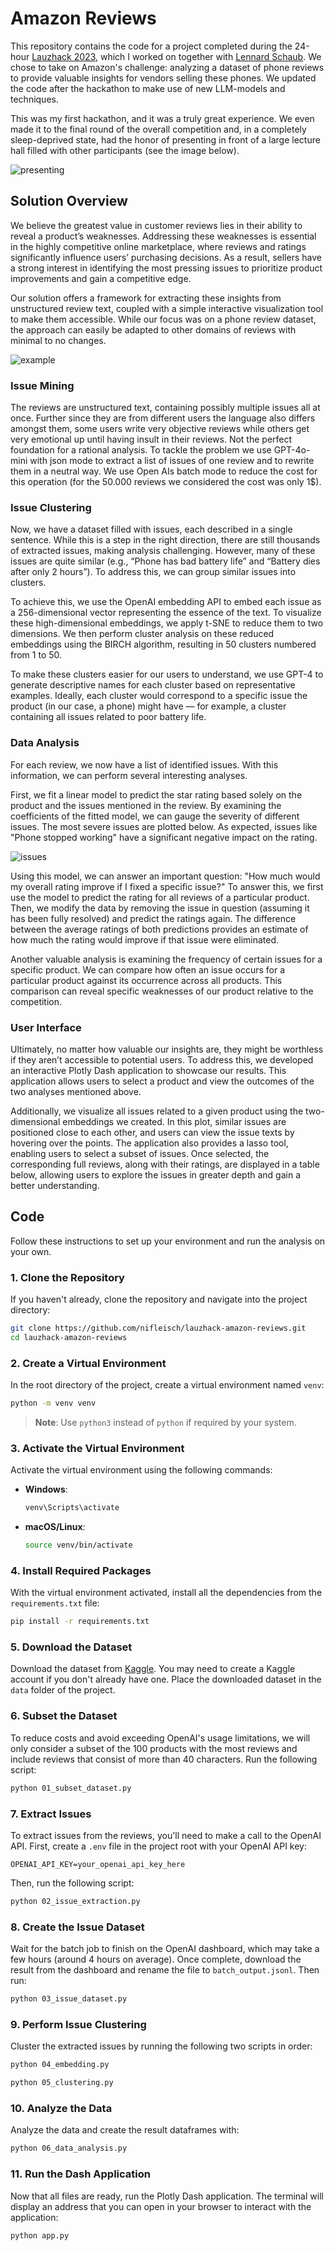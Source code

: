 # Amazon Reviews

This repository contains the code for a project completed during the 24-hour [Lauzhack 2023](https://lauzhack-2023.devpost.com), which I worked on together with [Lennard Schaub](https://github.com/try1233). We chose to take on Amazon's challenge: analyzing a dataset of phone reviews to provide valuable insights for vendors selling these phones. We updated the code after the hackathon to make use of new LLM-models and techniques.

This was my first hackathon, and it was a truly great experience. We even made it to the final round of the overall competition and, in a completely sleep-deprived state, had the honor of presenting in front of a large lecture hall filled with other participants (see the image below).

![presenting](assets/presentation.JPG)

## Solution Overview

We believe the greatest value in customer reviews lies in their ability to reveal a product’s weaknesses. Addressing these weaknesses is essential in the highly competitive online marketplace, where reviews and ratings significantly influence users’ purchasing decisions. As a result, sellers have a strong interest in identifying the most pressing issues to prioritize product improvements and gain a competitive edge.

Our solution offers a framework for extracting these insights from unstructured review text, coupled with a simple interactive visualization tool to make them accessible. While our focus was on a phone review dataset, the approach can easily be adapted to other domains of reviews with minimal to no changes.

![example](assets/usage_example.gif)

### Issue Mining

The reviews are unstructured text, containing possibly multiple issues all at once. Further since they are from different users the language also differs amongst them, some users write very objective reviews while others get very emotional up until having insult in their reviews. Not the perfect foundation for a rational analysis. To tackle the problem we use GPT-4o-mini with json mode to extract a list of issues of one review and to rewrite them in a neutral way. We use Open AIs batch mode to reduce the cost for this operation (for the 50.000 reviews we considered the cost was only 1$).

### Issue Clustering

Now, we have a dataset filled with issues, each described in a single sentence. While this is a step in the right direction, there are still thousands of extracted issues, making analysis challenging. However, many of these issues are quite similar (e.g., “Phone has bad battery life” and “Battery dies after only 2 hours”). To address this, we can group similar issues into clusters.

To achieve this, we use the OpenAI embedding API to embed each issue as a 256-dimensional vector representing the essence of the text. To visualize these high-dimensional embeddings, we apply t-SNE to reduce them to two dimensions. We then perform cluster analysis on these reduced embeddings using the BIRCH algorithm, resulting in 50 clusters numbered from 1 to 50.

To make these clusters easier for our users to understand, we use GPT-4 to generate descriptive names for each cluster based on representative examples. Ideally, each cluster would correspond to a specific issue the product (in our case, a phone) might have — for example, a cluster containing all issues related to poor battery life.

### Data Analysis

For each review, we now have a list of identified issues. With this information, we can perform several interesting analyses.

First, we fit a linear model to predict the star rating based solely on the product and the issues mentioned in the review. By examining the coefficients of the fitted model, we can gauge the severity of different issues. The most severe issues are plotted below. As expected, issues like "Phone stopped working" have a significant negative impact on the rating.

![issues](assets/coeffs.png)

Using this model, we can answer an important question: "How much would my overall rating improve if I fixed a specific issue?" To answer this, we first use the model to predict the rating for all reviews of a particular product. Then, we modify the data by removing the issue in question (assuming it has been fully resolved) and predict the ratings again. The difference between the average ratings of both predictions provides an estimate of how much the rating would improve if that issue were eliminated.

Another valuable analysis is examining the frequency of certain issues for a specific product. We can compare how often an issue occurs for a particular product against its occurrence across all products. This comparison can reveal specific weaknesses of our product relative to the competition.

### User Interface

Ultimately, no matter how valuable our insights are, they might be worthless if they aren’t accessible to potential users. To address this, we developed an interactive Plotly Dash application to showcase our results. This application allows users to select a product and view the outcomes of the two analyses mentioned above.

Additionally, we visualize all issues related to a given product using the two-dimensional embeddings we created. In this plot, similar issues are positioned close to each other, and users can view the issue texts by hovering over the points. The application also provides a lasso tool, enabling users to select a subset of issues. Once selected, the corresponding full reviews, along with their ratings, are displayed in a table below, allowing users to explore the issues in greater depth and gain a better understanding.

## Code

Follow these instructions to set up your environment and run the analysis on your own.

### 1. **Clone the Repository**

If you haven't already, clone the repository and navigate into the project directory:

```bash
git clone https://github.com/nifleisch/lauzhack-amazon-reviews.git
cd lauzhack-amazon-reviews
```

### 2. **Create a Virtual Environment**

In the root directory of the project, create a virtual environment named `venv`:

```bash
python -m venv venv
```

> **Note**: Use `python3` instead of `python` if required by your system.

### 3. **Activate the Virtual Environment**

Activate the virtual environment using the following commands:

- **Windows**:

  ```bash
  venv\Scripts\activate
  ```

- **macOS/Linux**:

  ```bash
  source venv/bin/activate
  ```

### 4. **Install Required Packages**

With the virtual environment activated, install all the dependencies from the `requirements.txt` file:

```bash
pip install -r requirements.txt
```

### 5. **Download the Dataset**

Download the dataset from [Kaggle](https://www.kaggle.com/datasets/PromptCloudHQ/amazon-reviews-unlocked-mobile-phones). You may need to create a Kaggle account if you don't already have one. Place the downloaded dataset in the `data` folder of the project.

### 6. **Subset the Dataset**

To reduce costs and avoid exceeding OpenAI's usage limitations, we will only consider a subset of the 100 products with the most reviews and include reviews that consist of more than 40 characters. Run the following script:

```bash
python 01_subset_dataset.py
```

### 7. **Extract Issues**

To extract issues from the reviews, you'll need to make a call to the OpenAI API. First, create a `.env` file in the project root with your OpenAI API key:

```plaintext
OPENAI_API_KEY=your_openai_api_key_here
```

Then, run the following script:

```bash
python 02_issue_extraction.py
```

### 8. **Create the Issue Dataset**

Wait for the batch job to finish on the OpenAI dashboard, which may take a few hours (around 4 hours on average). Once complete, download the result from the dashboard and rename the file to `batch_output.jsonl`. Then run:

```bash
python 03_issue_dataset.py
```

### 9. **Perform Issue Clustering**

Cluster the extracted issues by running the following two scripts in order:

```bash
python 04_embedding.py
```

```bash
python 05_clustering.py
```

### 10. **Analyze the Data**

Analyze the data and create the result dataframes with:

```bash
python 06_data_analysis.py
```

### 11. **Run the Dash Application**

Now that all files are ready, run the Plotly Dash application. The terminal will display an address that you can open in your browser to interact with the application:

```bash
python app.py
```
